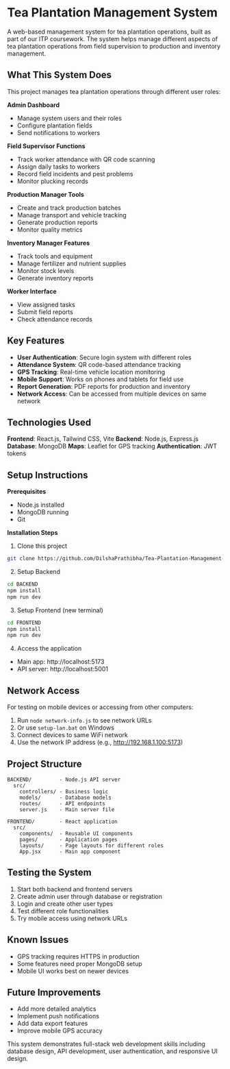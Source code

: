 # Tea Plantation Management System

A web-based management system for tea plantation operations, built as part of our ITP coursework. The system helps manage different aspects of tea plantation operations from field supervision to production and inventory management.

## What This System Does

This project manages tea plantation operations through different user roles:

**Admin Dashboard**
- Manage system users and their roles
- Configure plantation fields
- Send notifications to workers

**Field Supervisor Functions**
- Track worker attendance with QR code scanning
- Assign daily tasks to workers
- Record field incidents and pest problems
- Monitor plucking records

**Production Manager Tools**
- Create and track production batches
- Manage transport and vehicle tracking
- Generate production reports
- Monitor quality metrics

**Inventory Manager Features**
- Track tools and equipment
- Manage fertilizer and nutrient supplies
- Monitor stock levels
- Generate inventory reports

**Worker Interface**
- View assigned tasks
- Submit field reports
- Check attendance records

## Key Features

- **User Authentication**: Secure login system with different roles
- **Attendance System**: QR code-based attendance tracking
- **GPS Tracking**: Real-time vehicle location monitoring
- **Mobile Support**: Works on phones and tablets for field use
- **Report Generation**: PDF reports for production and inventory
- **Network Access**: Can be accessed from multiple devices on same network

## Technologies Used

**Frontend**: React.js, Tailwind CSS, Vite
**Backend**: Node.js, Express.js
**Database**: MongoDB
**Maps**: Leaflet for GPS tracking
**Authentication**: JWT tokens

## Setup Instructions

**Prerequisites**
- Node.js installed
- MongoDB running
- Git

**Installation Steps**

1. Clone this project
```bash
git clone https://github.com/DilshaPrathibha/Tea-Plantation-Management-System.git
```

2. Setup Backend
```bash
cd BACKEND
npm install
npm run dev
```

3. Setup Frontend (new terminal)
```bash
cd FRONTEND
npm install
npm run dev
```

4. Access the application
- Main app: http://localhost:5173
- API server: http://localhost:5001

## Network Access

For testing on mobile devices or accessing from other computers:

1. Run `node network-info.js` to see network URLs
2. Or use `setup-lan.bat` on Windows
3. Connect devices to same WiFi network
4. Use the network IP address (e.g., http://192.168.1.100:5173)

## Project Structure

```
BACKEND/         - Node.js API server
  src/
    controllers/ - Business logic
    models/      - Database models
    routes/      - API endpoints
    server.js    - Main server file

FRONTEND/        - React application
  src/
    components/  - Reusable UI components
    pages/       - Application pages
    layouts/     - Page layouts for different roles
    App.jsx      - Main app component
```

## Testing the System

1. Start both backend and frontend servers
2. Create admin user through database or registration
3. Login and create other user types
4. Test different role functionalities
5. Try mobile access using network URLs

## Known Issues

- GPS tracking requires HTTPS in production
- Some features need proper MongoDB setup
- Mobile UI works best on newer devices

## Future Improvements

- Add more detailed analytics
- Implement push notifications
- Add data export features
- Improve mobile GPS accuracy

This system demonstrates full-stack web development skills including database design, API development, user authentication, and responsive UI design.
